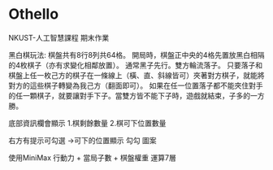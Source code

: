 # Othello
NKUST-人工智慧課程 期末作業

黑白棋玩法:
棋盤共有8行8列共64格。
開局時，棋盤正中央的4格先置放黑白相隔的4枚棋子（亦有求變化相鄰放置）。
通常黑子先行。雙方輪流落子。
只要落子和棋盤上任一枚己方的棋子在一條線上（橫、直、斜線皆可）夾著對方棋子，就能將對方的這些棋子轉變為我己方（翻面即可）。
如果在任一位置落子都不能夾住對手的任一顆棋子，就要讓對手下子。當雙方皆不能下子時，遊戲就結束，子多的一方勝。

底部資訊欄會顯示
1.棋剩餘數量
2.棋可下位置數量

右方有提示可勾選
->可下的位置顯示 勾勾 圖案

使用MiniMax
行動力 + 當局子數 + 棋盤權重
運算7層
